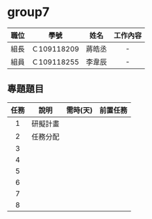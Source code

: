 # group7




| 職位 | 學號 | 姓名 | 工作內容 |
| :-----: |:------: | :-----: | :-----: |
| 組長 | Ｃ109118209 | 蔣皓丞 | - |
| 組員 | Ｃ109118255 | 李韋辰 | - |

## 專題題目




| 任務 | 說明 | 需時(天) | 前置任務 |
| :-----: |:------: | :-----: | :-----: |
| 1|研擬計畫 | |  |
| 2 | 任務分配 | | |
| 3||  |  |
| 4| |  |  |
| 5| |  | |
| 6|| | |
| 7| | |  |
| 8| | |  |
